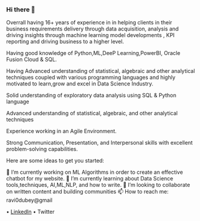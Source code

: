 ### Hi there 👋

Overrall having 16+ years of experience in in helping clients in their business requirements delivery through data acquisition, analysis and driving insights through machine learning model developments , KPI reporting and driving business to a higher level.

Having good knowledge of Python,ML,DeeP Learning,PowerBI, Oracle Fusion Cloud & SQL.

Having Advanced understanding of statistical, algebraic and other analytical techniques coupled with various programming languages and highly motivated to learn,grow and excel in Data Science Industry.

Solid understanding of exploratory data analysis using SQL & Python language

Advanced understanding of statistical, algebraic, and other analytical techniques

Experience working in an Agile Environment.

Strong Communication, Presentation, and Interpersonal skills with excellent problem-solving capabilities.

Here are some ideas to get you started:

🔭 I’m currently working on ML Algorithms in order to create an effective chatbot for my website.
🌱 I’m currently learning about Data Science tools,techniques, AI,ML,NLP, and how to write.
👯 I’m looking to collaborate on written content and building communities
📫 How to reach me: ravi0dubey@gmail

• [LinkedIn](https://www.linkedin.com/in/ravi-ranjan-kumar-dubey-1b842b66/) 
• Twitter
